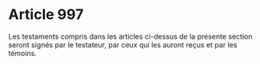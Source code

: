 # Article 997

Les testaments compris dans les articles ci-dessus de la présente section seront signés par le testateur, par ceux qui les auront reçus et par les témoins.